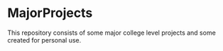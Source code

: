 # MajorProjects
This repository consists of some major college level projects and some created for personal use.

